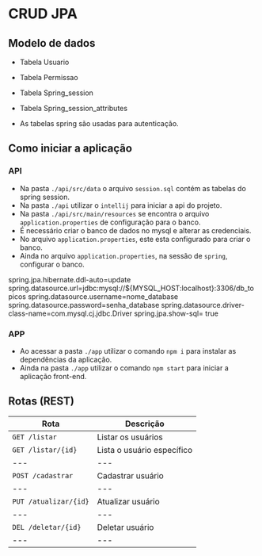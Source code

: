 # CRUD JPA

## Modelo de dados
- Tabela Usuario
- Tabela Permissao
- Tabela Spring_session
- Tabela Spring_session_attributes

- As tabelas spring são usadas para autenticação.

## Como iniciar a aplicação
### API
- Na pasta `./api/src/data` o arquivo `session.sql` contém as tabelas do spring session.
- Na pasta `./api` utilizar o `intellij` para iniciar a api do projeto.
- Na pasta `./api/src/main/resources` se encontra o arquivo `application.properties` de configuração para o banco.
- É necessário criar o banco de dados no mysql e alterar as credenciais.
- No arquivo `application.properties`, este esta configurado para criar o banco.
- Ainda no arquivo `application.properties`, na sessão de `spring`, configurar o banco.

spring.jpa.hibernate.ddl-auto=update
spring.datasource.url=jdbc:mysql://${MYSQL_HOST:localhost}:3306/db_topicos
spring.datasource.username=nome_database
spring.datasource.password=senha_database
spring.datasource.driver-class-name=com.mysql.cj.jdbc.Driver
spring.jpa.show-sql= true

### APP
- Ao acessar a pasta `./app` utilizar o comando `npm i` para instalar as dependências da aplicação.
- Ainda na pasta `./app` utilizar o comando `npm start` para iniciar a aplicação front-end.

## Rotas (REST)
| Rota | Descrição |
| --- | --- |
| `GET /listar` | Listar os usuários |
| `GET /listar/{id}` | Lista o usuário específico |
| --- | --- |
| `POST /cadastrar` | Cadastrar usuário |
| --- | --- |
| `PUT /atualizar/{id}` | Atualizar usuário |
| --- | --- |
| `DEL /deletar/{id}` | Deletar usuário |
| --- | --- |